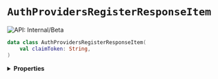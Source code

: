 # `AuthProvidersRegisterResponseItem`


![API: Internal/Beta](https://img.shields.io/static/v1?label=API&message=Internal/Beta&color=red&style=flat-square)



```kotlin
data class AuthProvidersRegisterResponseItem(
    val claimToken: String,
)
```

<details>
<summary>
<b>Properties</b>
</summary>

<details>
<summary>
<code>claimToken</code>: <code><code><a href='https://kotlinlang.org/api/latest/jvm/stdlib/kotlin/-string/'>String</a></code></code>
</summary>





</details>



</details>

